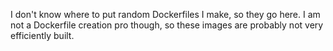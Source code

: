 I don't know where to put random Dockerfiles I make, so they go here.  I am not
a Dockerfile creation pro though, so these images are probably not very
efficiently built.
